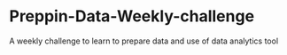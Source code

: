 # Preppin-Data-Weekly-challenge
A weekly challenge to learn to prepare data and use of data analytics tool
